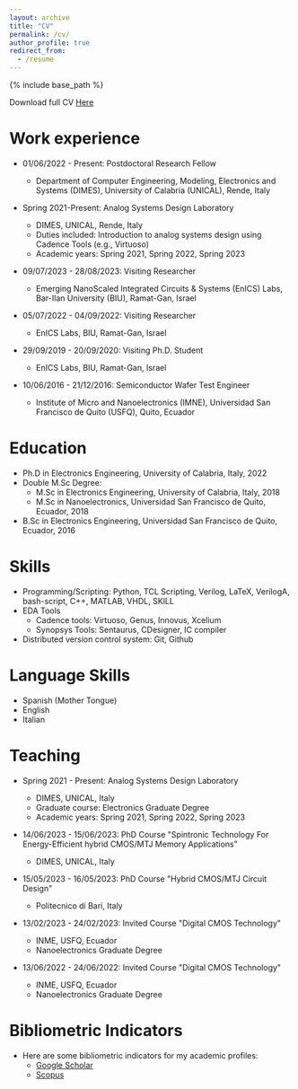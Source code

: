 ```yaml
---
layout: archive
title: "CV"
permalink: /cv/
author_profile: true
redirect_from:
  - /resume
---
```


{% include base_path %}

Download full CV [Here](http://estebanjgc.github.io/files/CV_ESTEBAN_GARZON_20_01_2024.pdf)


Work experience
======
* 01/06/2022 - Present: Postdoctoral Research Fellow
  * Department of Computer Engineering, Modeling, Electronics and Systems (DIMES),  University of Calabria (UNICAL), Rende, Italy

* Spring 2021-Present: Analog Systems Design Laboratory
  * DIMES, UNICAL, Rende, Italy
  * Duties included: Introduction to analog systems design using Cadence Tools (e.g., Virtuoso)
  * Academic years: Spring 2021, Spring 2022, Spring 2023

* 09/07/2023 - 28/08/2023: Visiting Researcher
  * Emerging NanoScaled Integrated Circuits & Systems (EnICS) Labs, Bar-Ilan University (BIU), Ramat-Gan, Israel

* 05/07/2022 - 04/09/2022: Visiting Researcher
  * EnICS Labs, BIU, Ramat-Gan, Israel

* 29/09/2019 - 20/09/2020: Visiting Ph.D. Student
  * EnICS Labs, BIU, Ramat-Gan, Israel  

* 10/06/2016 - 21/12/2016: Semiconductor Wafer Test Engineer
  * Institute of Micro and Nanoelectronics (IMNE), Universidad San Francisco de Quito (USFQ), Quito, Ecuador 

Education
======
* Ph.D in Electronics Engineering, University of Calabria, Italy, 2022 
* Double M.Sc Degree:
  * M.Sc in Electronics Engineering, University of Calabria, Italy, 2018
  * M.Sc in Nanoelectronics, Universidad San Francisco de Quito, Ecuador, 2018
* B.Sc in Electronics Engineering, Universidad San Francisco de Quito, Ecuador, 2016

Skills
======
* Programming/Scripting: Python, TCL Scripting, Verilog, LaTeX, VerilogA, bash-script, C++, MATLAB, VHDL, SKILL
* EDA Tools
  * Cadence tools: Virtuoso, Genus, Innovus, Xcelium
  * Synopsys Tools: Sentaurus, CDesigner, IC compiler
* Distributed version control system: Git, Github

Language Skills
======
* Spanish (Mother Tongue)
* English
* Italian

Teaching
======
* Spring 2021 - Present: Analog Systems Design Laboratory
  * DIMES, UNICAL, Italy
  * Graduate course: Electronics Graduate Degree
  * Academic years: Spring 2021, Spring 2022, Spring 2023

* 14/06/2023 - 15/06/2023: PhD Course "Spintronic Technology For Energy-Efficient hybrid CMOS/MTJ Memory Applications"
  * DIMES, UNICAL, Italy

* 15/05/2023 - 16/05/2023: PhD Course "Hybrid CMOS/MTJ Circuit Design" 
  * Politecnico di Bari, Italy

* 13/02/2023 - 24/02/2023: Invited Course "Digital CMOS Technology" 
  * INME, USFQ, Ecuador
  * Nanoelectronics Graduate Degree

* 13/06/2022 - 24/06/2022: Invited Course "Digital CMOS Technology" 
  * INME, USFQ, Ecuador
  * Nanoelectronics Graduate Degree


Bibliometric Indicators
======
* Here are some bibliometric indicators for my academic profiles:
  * [Google Scholar](https://scholar.google.com/citations?user=79YaVDsAAAAJ&hl=en)
  * [Scopus](https://www.scopus.com/authid/detail.uri?authorId=57189659787)

<!--
Publications
======
  <ul>{% for post in site.publications %}
    {% include archive-single-cv.html %}
  {% endfor %}</ul>
  
Talks
======
  <ul>{% for post in site.talks %}
    {% include archive-single-talk-cv.html %}
  {% endfor %}</ul>
  
Teaching
======
  <ul>{% for post in site.teaching %}
    {% include archive-single-cv.html %}
  {% endfor %}</ul>
  
Service and leadership
======
* Currently signed in to 43 different slack teams
-->
